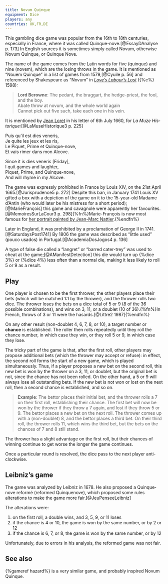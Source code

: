 ```yaml
---
title: Novum Quinque
equipment: Dice
players: any
countries: UK,FR,DE
---
```


<p class="lead">
This gambling dice game was popular from the 16th to 18th centuries, especially in France, where it was called <span lang="fr" class="aka noun">Quinque-nove</span>.[@EssayDAnalyse p. 173] In English sources it is sometimes simply called <span class="aka">Novum</span>, otherwise <span class="aka">Novum Quinque</span>, or <span class="aka">Quinque Nove</span>.
</span>

The name of the game comes from the Latin words for five (<span lang="la">quinque</span>) and nine (<span lang="la">novem</span>), which are the losing throws in the game. It is mentioned as “Nouem Quinque” in a list of games from 1579,[@Cyuile p. 56] and  referenced by Shakespeare as “Novum” in [<cite>Love’s Labour’s Lost</cite>](https://en.wikipedia.org/wiki/Love%27s_Labour%27s_Lost) ({%c%} 1598):

> **Lord Berowne**: The pedant, the braggart, the hedge-priest, the fool, and the boy.<br/>
> Abate throw at novum, and the whole world again<br/>
> Cannot pick out five such, take each one in his vein.

It is mentioned by [Jean Loret](https://en.wikipedia.org/wiki/Jean_Loret) in his letter of 6th July 1660, for <cite lang="fr">La Muze Historique</cite>:[@LaMuseHistorique3 p. 225]

<div class="multi">
<p lang="fr">
Puis qu’il est <span lang="la">dies veneris</span>,<br/>
Je quite les jeux et les ris,<br/>
Le Piquet, Prime et Quinque-nove,<br/>
Et vais rimer dans mon Alcove.
</p>
<p>
Since it is <span lang="la">dies veneris</span> [Friday],<br/>
I quit games and laughter,<br/>
Piquet, Prime, and Quinque-nove,<br/>
And will rhyme in my Alcove.
</p>
</div>

The game was expressly prohibited in France by Louis <span class="rnum">XIV</span>, on the 21st April 1665.[@Jurisprudence5 p. 272] Despite this ban, in January 1741 Louis <span class="rnum">XV</span> gifted a box with a depiction of the game on it to the 15-year-old Madame d’Antin (who would later be his mistress for a short period);[@MarieFrançois] this game and <span lang="fr">cavagnole</span> were apparently her favourites.[@MemoiresSurLaCour3 p. 298]{%fn%}Marie-François is now most famous for [her portrait painted by Jean-Marc Nattier](https://en.wikipedia.org/wiki/Portrait_of_Mathilde_de_Canisy,_Marquise_d%27Antin).{%endfn%}

Later in England, it was prohibited by a proclamation of George <span class="rnum">II</span> in 1741.[@SaturdaysPost1741] By 1806 the game was described as “little used” (<span lang="pt">pouco usados</span>) in Portugal.[@AcademiaDosJogos4 p. 136]
<!--
Ces jeux font les troïs dés, le tope & quinte, & le paffe-dix, le quinque nove , la dupe , le biribi, la roulette, le mormonique, le hoca, la bassette, le pharaon , le pair ou non, le quinze , les petits paquets & autres semblables , sous quelques noms & formes qu'ils puiffent être déguifés, 
-->

A type of false die called a “langret” or “barred cater-trey” was used to cheat at the game;[@AManifestDetection] this die would turn up {%dice 3%} or {%dice 4%} less often than a normal die, making it less likely to roll 5 or 9 as a result.

<!--
https://archive.org/details/posiesdefran01sara/page/266/mode/2up?q=%22quinque+novem%22
-->

## Play

One player is chosen to be the first thrower, the other players place their bets (which will be matched 1:1 by the thrower), and the thrower rolls two dice. The thrower loses the bets on a dice total of 5 or 9 (8 of the 36 possible combinations), and wins on 3, 11, or a doublet (10 of 36).{%fn%}In French, throws of 3 or 11 were the <span lang="fr">hasards</span>.[@Littre2 1987]{%endfn%}

On any other result (non-doublet 4, 6, 7, 8, or 10), a target number or **chance** is established. The roller then rolls repeatedly until they roll the chance number, in which case they win, or they roll 5 or 9, in which case they lose.

The tricky part of the game is that, after the first roll, other players may propose additional bets (which the thrower may accept or refuse): in effect, the second roll forms the start of a new game, which is played simultaneously. Thus, if a player proposes a new bet on the second roll, this new bet is won by the thrower on a 3, 11, or doublet, but the original bet is not, since the chance has not been rolled. On the other hand, a 5 or 9 will always lose all outstanding bets. If the new bet is not won or lost on the next roll, then a second chance is established, and so on.

> **Example**: The bettor places their initial bet, and the thrower rolls a 7 on their first roll, establishing their chance. The first bet will now be won by the thrower if they throw a 7 again, and lost if they throw 5 or 9. The bettor places a new bet on the next roll. The thrower comes up with a (non-doublet) 8, and the bettor places a third bet. On their third roll, the thrower rolls 11, which wins the third bet, but the bets on the chances of 7 and 8 still stand.

The thrower has a slight advantage on the first roll, but their chances of winning continue to get worse the longer the game continues.

Once a particular round is resolved, the dice pass to the next player anti-clockwise.

<!--
ON tire d'abord entre les Joueurs à qui aura le cornet . Suppofons qu'il tombe à Pierre , & pour faire entendre le Jeu plus facilement , supposons qu'il n'y a que deux Joueurs Pierre & Paul . Celui ci mettra d'abord au jeu une certaine fomme ; alors Pierre poussant les dés voici ce qui arrive . Si Pierre amene cinq ou neuf , il perd , & donne le cornet à Paul . Si Pierre amene ou trois , ou onze , ou un doublet , il tire la mise de Paul . Celui - ci remet au jeu , & Pierre con tinue de jouer . Si Pierre n'amene aucun des coups préce dens , il n'aura ni perdu , ni gagné . Pour expliquer ce qui arrive en ce cas , fuppofons , par exemple , que Pierre ait amené sept du premier coup . On remarquera , 1 ° , que Pierre rejouant ne pourra gagner cette mise de Paul qu'en amenant sept . 2 ° . Que Paul est dans la liberté de risquer une nouvelle mise , & que Pierre sera pareillement dans la liberté de la tenir , ou de ne la pas tenir . 3 ° . Que Paul pour distinguer cette mise de la précedente , la met dessous , & qu'elle se nomme masse . 4 ° . Que si cette masse est égale à la mise , elle se nomme masse au jeu , & que quand elle n'est pas la même , elle se nomme masse aux dés . 5 ° . Que Pierre ayant accepté cette nouvelle masse , il gagnera en amenant le coup suivant , ou trois , ou onze , ou doublet , ou bien en amenant dans la suite cette chanse avant que d'amener cinq ou neuf , mais qu'il ne peut gagner la premiere mise qui est dite entrée au jeu , qu'en amenant sept ; & enfin qu'il les perdra toutes deux en amenant ou cinq , ou neuf . Supposons présentement pour une plus ample explica tion , que Pierre ayant dit , Taupe à la masse , amene de son second coup huit autrement que par un doublet , c'est à dire par six & deux , ou par cinq & trois , & que Paul mette au jeu une nouvelle masse que Pierre accepte . On remarquera , 1º , que Pierre gagnera cette masse en amenant ou trois , ou onze , ou doublet : 2 ° . Qu'il gagnera la premiere mise de Paul en amenant sept , & la seconde en amenant huit . 3 ° . Qu'il perd les deux mises & la masse en amenant ou cinq ou neuf , & qu'alors il cede le cornet à Paul . Ce que je viens d'expliquer pour un petit nombre de coups , & feulement à l'égard de deux Joueurs , doit s'en tendre de tout autre nombre de coups & de Joueurs . 

-->

<!--

O Quinquenove joga-se como o Sete he Ponto , com dous dados, e he combinado com pouca differenca como este jogo; o que prova que foi imaginado para illudir os Jogadores novicos e superficiaes que dão facilmente nos laços que lhes armão os Mestres de arte.

O Quinquenove joga se correndo o copo a roda pela direita ; e póde jogar-se igualmente conservando qualquer dos Jogadores o copo. As sortes do Jogador que lanca os dados, são todas as parelhas e os pontos de seis e cinco, e de dous e az; o que lhe produz dez combinações para ganhar ; seies das parelhas , duas das duas combinações de seis e cinco, e duas das duas de dous ez az. Os seus azares são todos os pontos de cinco e de nove, que produzen oito combinações, quatro do cinoc, e quatro do nove. 

As sortes das parelhas, são sómente para o lance do relance, assim como as de seis e cinco, e dous ez az ; porque se não ganha nom perde no relance fica sendo a sorte do jogo o ponto em que prende, perdendo sempre com os pontos de cinco, e de nove, tanto no relance, como depois de prender em qualquer dos pontos em que não ganha nem perde no relance, que são o de 4, o de 6, o de 7, o de 8, e o de 10

Ganhando com dez combinações das trinta e seis, dos dous dados, e perdendo com oito, tem duas a seu favor, e quasi tanta probabilidade de decidir no relance do ganho, ou da perda da parada, como de prender. Depois de prender torna-se toda a vantagem a favor de quem pára ; por que continuando a ganhar com ospontos de cinco, e de nove, e perdendo sómente com o ponto em que prende, tem 40 combinações para ganhar, e 22 para perder, perdendo com menos nos Pontos de tres, e de dez. Alguns Jogadores conhecendo esta desigualdade, fazem os seus ajustes de partido para tornarem o jogo menos desigual.

Depois de vermos as desigualdades a respeito das combinações com que se ganha, e perde no Sete he Ponto, he desnecessario entrar aqui em masi explicações, pois que qualquer Pessoa as póde conhecer, e examinar sem difficuldade. As leis deste Jogo são com pouca diferrença as mesma do Sete he Ponto, mas hum e outro são hoje pouco usados, e principalmente o ultimo, o qual principia a ficar em esquiecimento.

-->

## Leibniz’s game

The game was analyzed by Leibniz in 1678. He also proposed a <span lang="fr">Quinque&shy;nove reformé</span> (reformed Quinque&shy;nove), which proposed some rules alterations to make the game more fair.[@JeuPenseeLeibniz]

The alterations were:
1. on the first roll, a double wins, and 3, 5, 9, or 11 loses
2. if the chance is 4 or 10, the game is won by the same number, or by 2 or 12
3. if the chance is 6, 7, or 8, the game is won by the same number, or by 12

Unfortunately, due to errors in his analysis, the reformed game was not fair.

## See also

{%gameref hazard%} is a very similar game, and probably inspired Novum Quinque.
